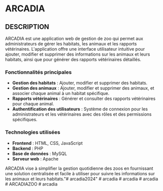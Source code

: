 # ARCADIA

## DESCRIPTION
ARCADIA est une application web de gestion de zoo qui permet aux administrateurs de gérer les habitats, les animaux et les rapports vétérinaires. L'application offre une interface utilisateur intuitive pour ajouter, modifier et supprimer des informations sur les animaux et leurs habitats, ainsi que pour générer des rapports vétérinaires détaillés.

### Fonctionnalités principales
- **Gestion des habitats** : Ajouter, modifier et supprimer des habitats.
- **Gestion des animaux** : Ajouter, modifier et supprimer des animaux, et associer chaque animal à un habitat spécifique.
- **Rapports vétérinaires** : Générer et consulter des rapports vétérinaires pour chaque animal.
- **Authentification des utilisateurs** : Système de connexion pour les administrateurs et les vétérinaires avec des rôles et des permissions spécifiques.

### Technologies utilisées
- **Frontend** : HTML, CSS, JavaScript
- **Backend** : PHP
- **Base de données** : MySQL
- **Serveur web** : Apache

ARCADIA vise à simplifier la gestion quotidienne des zoos en fournissant une solution centralisée et facile à utiliser pour suivre les informations sur les animaux et leurs habitats."# arcadia2024" 
#   a r c a d i a  
 #   a r c a d i a  
 #   a r c a d i a  
 #   A R C A D I A Z O O  
 #   a r c a d i a  
 